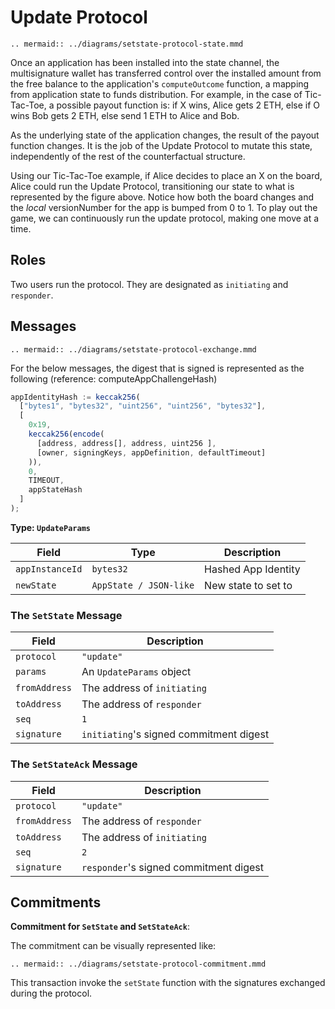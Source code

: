# Update Protocol

```eval_rst
.. mermaid:: ../diagrams/setstate-protocol-state.mmd
```

Once an application has been installed into the state channel, the multisignature wallet has transferred control over the installed amount from the free balance to the application's `computeOutcome` function, a mapping from application state to funds distribution. For example, in the case of Tic-Tac-Toe, a possible payout function is: if X wins, Alice gets 2 ETH, else if O wins Bob gets 2 ETH, else send 1 ETH to Alice and Bob.

As the underlying state of the application changes, the result of the payout function changes. It is the job of the Update Protocol to mutate this state, independently of the rest of the counterfactual structure.

Using our Tic-Tac-Toe example, if Alice decides to place an X on the board, Alice could run the Update Protocol, transitioning our state to what is represented by the figure above. Notice how both the board changes and the _local_ versionNumber for the app is bumped from 0 to 1. To play out the game, we can continuously run the update protocol, making one move at a time.

## Roles

Two users run the protocol. They are designated as `initiating` and `responder`.

## Messages

```eval_rst
.. mermaid:: ../diagrams/setstate-protocol-exchange.mmd
```

For the below messages, the digest that is signed is represented as the following (reference: computeAppChallengeHash)

```typescript
appIdentityHash := keccak256(
  ["bytes1", "bytes32", "uint256", "uint256", "bytes32"],
  [
    0x19,
    keccak256(encode(
      [address, address[], address, uint256 ],
      [owner, signingKeys, appDefinition, defaultTimeout]
    )),
    0,
    TIMEOUT,
    appStateHash
  ]
);
```

**Type: `UpdateParams`**

| Field           | Type                   | Description         |
| --------------- | ---------------------- | ------------------- |
| `appInstanceId` | `bytes32`              | Hashed App Identity |
| `newState`      | `AppState / JSON-like` | New state to set to |

### The **`SetState`** Message

| Field         | Description                             |
| ------------- | --------------------------------------- |
| `protocol`    | `"update"`                              |
| `params`      | An `UpdateParams` object                |
| `fromAddress` | The address of `initiating`             |
| `toAddress`   | The address of `responder`             |
| `seq`         | `1`                                     |
| `signature`   | `initiating`'s signed commitment digest |

### The **`SetStateAck`** Message

| Field         | Description                             |
| ------------- | --------------------------------------- |
| `protocol`    | `"update"`                              |
| `fromAddress` | The address of `responder`             |
| `toAddress`   | The address of `initiating`             |
| `seq`         | `2`                                     |
| `signature`   | `responder`'s signed commitment digest |

## Commitments

**Commitment for `SetState` and `SetStateAck`**:

The commitment can be visually represented like:

```eval_rst
.. mermaid:: ../diagrams/setstate-protocol-commitment.mmd
```

This transaction invoke the `setState` function with the signatures exchanged during the protocol.
